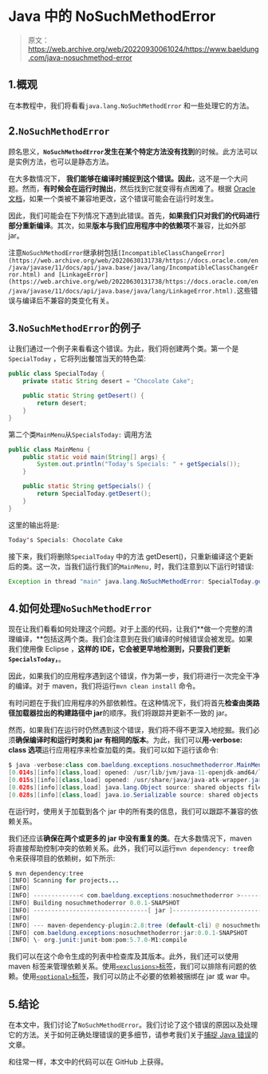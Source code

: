 # Java 中的 NoSuchMethodError

> 原文：<https://web.archive.org/web/20220930061024/https://www.baeldung.com/java-nosuchmethod-error>

## 1.概观

在本教程中，我们将看看`java.lang.NoSuchMethodError` 和一些处理它的方法。

## 2.`NoSuchMethodError`

顾名思义，**`NoSuchMethodError`发生在某个特定方法没有找到**的时候。此方法可以是实例方法，也可以是静态方法。

在大多数情况下， **我们能够在编译时捕捉到这个错误。因此**，这不是一个大问题。然而，**有时候会在运行时抛出**，然后找到它就变得有点困难了。根据 [Oracle 文档](https://web.archive.org/web/20220630131738/https://docs.oracle.com/en/java/javase/11/docs/api/java.base/java/lang/NoSuchMethodError.html)，如果一个类被不兼容地更改，这个错误可能会在运行时发生。

因此，我们可能会在下列情况下遇到此错误。首先，**如果我们只对我们的代码进行部分重新编译**。其次，如果**版本与我们应用程序中的依赖项**不兼容，比如外部 jar。

注意`NoSuchMethodError`继承树包括`[IncompatibleClassChangeError](https://web.archive.org/web/20220630131738/https://docs.oracle.com/en/java/javase/11/docs/api/java.base/java/lang/IncompatibleClassChangeError.html) and [LinkageError](https://web.archive.org/web/20220630131738/https://docs.oracle.com/en/java/javase/11/docs/api/java.base/java/lang/LinkageError.html).`这些错误与编译后不兼容的类变化有关。

## 3.`NoSuchMethodError`的例子

让我们通过一个例子来看看这个错误。为此，我们将创建两个类。第一个是`SpecialToday` ，它将列出餐馆当天的特色菜:

```java
public class SpecialToday {
    private static String desert = "Chocolate Cake";

    public static String getDesert() {
        return desert;
    }
}
```

第二个类`MainMenu`从`SpecialsToday:` 调用方法

```java
public class MainMenu {
    public static void main(String[] args) {
        System.out.println("Today's Specials: " + getSpecials());
    }

    public static String getSpecials() {
        return SpecialToday.getDesert();
    }
}
```

这里的输出将是:

```java
Today's Specials: Chocolate Cake
```

接下来，我们将删除`SpecialToday` 中的方法 getDesert()，只重新编译这个更新后的类。这一次，当我们运行我们的`MainMenu,` 时，我们注意到以下运行时错误:

```java
Exception in thread "main" java.lang.NoSuchMethodError: SpecialToday.getDesert()Ljava/lang/String;
```

## 4.如何处理`NoSuchMethodError`

现在让我们看看如何处理这个问题。对于上面的代码，让我们**做一个完整的清理编译，**包括这两个类。我们会注意到在我们编译的时候错误会被发现。如果我们使用像 Eclipse ，**这样的 IDE，它会被更早地检测到，只要我们更新`SpecialsToday`，**。

因此，如果我们的应用程序遇到这个错误，作为第一步，我们将进行一次完全干净的编译。对于 maven，我们将运行`mvn clean install` 命令。

有时问题在于我们应用程序的外部依赖性。在这种情况下，我们将首先**检查由类路径加载器拉出的构建路径中 jar**的顺序。我们将跟踪并更新不一致的 jar。

然而，如果我们在运行时仍然遇到这个错误，我们将不得不更深入地挖掘。我们必须**确保编译时和运行时类和 jar 有相同的版本**。为此，我们可以**用-verbose: class 选项**运行应用程序来检查加载的类。我们可以如下运行该命令:

```java
$ java -verbose:class com.baeldung.exceptions.nosuchmethoderror.MainMenu
[0.014s][info][class,load] opened: /usr/lib/jvm/java-11-openjdk-amd64/lib/modules
[0.015s][info][class,load] opened: /usr/share/java/java-atk-wrapper.jar
[0.028s][info][class,load] java.lang.Object source: shared objects file
[0.028s][info][class,load] java.io.Serializable source: shared objects file
```

在运行时，使用关于加载到各个 jar 中的所有类的信息，我们可以跟踪不兼容的依赖关系。

我们还应该**确保在两个或更多的 jar 中没有重复的类**。在大多数情况下，maven 将直接帮助控制冲突的依赖关系。此外，我们可以运行`mvn dependency: tree`命令来获得项目的依赖树，如下所示:

```java
$ mvn dependency:tree
[INFO] Scanning for projects...
[INFO]
[INFO] -------------< com.baeldung.exceptions:nosuchmethoderror >--------------
[INFO] Building nosuchmethoderror 0.0.1-SNAPSHOT
[INFO] --------------------------------[ jar ]---------------------------------
[INFO]
[INFO] --- maven-dependency-plugin:2.8:tree (default-cli) @ nosuchmethoderror ---
[INFO] com.baeldung.exceptions:nosuchmethoderror:jar:0.0.1-SNAPSHOT
[INFO] \- org.junit:junit-bom:pom:5.7.0-M1:compile
```

我们可以在这个命令生成的列表中检查库及其版本。此外，我们还可以使用 maven 标签来管理依赖关系。使用[`<exclusions>`标签](/web/20220630131738/https://www.baeldung.com/maven-version-collision)，我们可以排除有问题的依赖。使用[`<optional>`标签](/web/20220630131738/https://www.baeldung.com/maven-optional-dependency)，我们可以防止不必要的依赖被捆绑在 jar 或 war 中。

## 5.结论

在本文中，我们讨论了`NoSuchMethodError`。我们讨论了这个错误的原因以及处理它的方法。关于如何正确处理错误的更多细节，请参考我们关于[捕捉 Java 错误](/web/20220630131738/https://www.baeldung.com/java-error-catch)的文章。

和往常一样，本文中的代码可以在 GitHub 上获得。